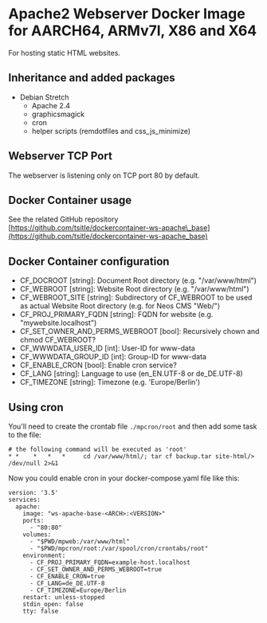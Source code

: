 # Apache2 Webserver Docker Image for AARCH64, ARMv7l, X86 and X64

For hosting static HTML websites.

## Inheritance and added packages
- Debian Stretch
	- Apache 2.4
	- graphicsmagick
	- cron
	- helper scripts (remdotfiles and css_js_minimize)

## Webserver TCP Port
The webserver is listening only on TCP port 80 by default.

## Docker Container usage
See the related GitHub repository [https://github.com/tsitle/dockercontainer-ws-apache\_base](https://github.com/tsitle/dockercontainer-ws-apache_base)

## Docker Container configuration
- CF\_DOCROOT [string]: Document Root directory (e.g. "/var/www/html")
- CF\_WEBROOT [string]: Website Root directory (e.g. "/var/www/html")
- CF\_WEBROOT\_SITE [string]: Subdirectory of CF\_WEBROOT to be used as actual Website Root directory (e.g. for Neos CMS "Web/")
- CF\_PROJ\_PRIMARY\_FQDN [string]: FQDN for website (e.g. "mywebsite.localhost")
- CF\_SET\_OWNER\_AND\_PERMS\_WEBROOT [bool]: Recursively chown and chmod CF\_WEBROOT?
- CF\_WWWDATA\_USER\_ID [int]: User-ID for www-data
- CF\_WWWDATA\_GROUP\_ID [int]: Group-ID for www-data
- CF\_ENABLE\_CRON [bool]: Enable cron service?
- CF\_LANG [string]: Language to use (en\_EN.UTF-8 or de\_DE.UTF-8)
- CF\_TIMEZONE [string]: Timezone (e.g. 'Europe/Berlin')

## Using cron
You'll need to create the crontab file `./mpcron/root` and then add some task to the file:

```
# the following command will be executed as 'root'
* *    *   *   *     cd /var/www/html/; tar cf backup.tar site-html/> /dev/null 2>&1
```

Now you could enable cron in your docker-compose.yaml file like this:

```
version: '3.5'
services:
  apache:
    image: "ws-apache-base-<ARCH>:<VERSION>"
    ports:
      - "80:80"
    volumes:
      - "$PWD/mpweb:/var/www/html"
      - "$PWD/mpcron/root:/var/spool/cron/crontabs/root"
    environment:
      - CF_PROJ_PRIMARY_FQDN=example-host.localhost
      - CF_SET_OWNER_AND_PERMS_WEBROOT=true
      - CF_ENABLE_CRON=true
      - CF_LANG=de_DE.UTF-8
      - CF_TIMEZONE=Europe/Berlin
    restart: unless-stopped
    stdin_open: false
    tty: false
```
